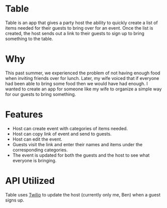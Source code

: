 # Table
Table is an app that gives a party host the ability to quickly create a list of items needed for their guests to bring over for an event. Once the list is created, the host sends out a link to their guests to sign up to bring something to the table.
# Why
This past summer, we experienced the problem of not having enough food when inviting friends over for lunch. Later, my wife voiced that if everyone had been able to bring some food then we would have had enough. I wanted to create an app for someone like my wife to organize a simple way for our guests to bring something.
# Features
- Host can create event with categories of items needed.
- Host can copy link of event and send to guests.
- Host can edit the event.
- Guests visit the link and enter their names and items under the corresponding categories.
- The event is updated for both the guests and the host to see what everyone is bringing.
# API Utilized
Table uses [Twilio](https://www.twilio.com/docs) to update the host (currently only me, Ben) when a guest signs up.
